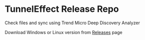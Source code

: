 # TunnelEffect Release Repo

Check files and sync using Trend Micro Deep Discovery Analyzer

Download Windows or Linux version from [Releases](releases) page

